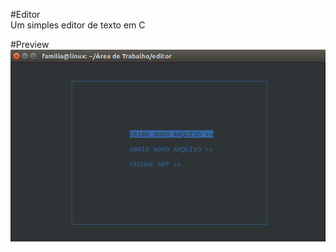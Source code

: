 #Editor  
Um simples editor de texto em C

#Preview
![image](/imagens/editor.png?raw=true "Editor Preview")
